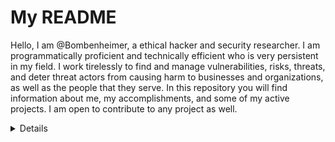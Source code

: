 # My README

Hello, I am @Bombenheimer, a ethical hacker and security researcher. I am programmatically proficient and technically efficient who is very persistent in my field. I work tirelessly to find and manage vulnerabilities, risks, threats, and deter threat actors from causing harm to businesses and organizations, as well as the people that they serve. In this repository you will find information about me, my accomplishments, and some of my active projects. I am open to contribute to any project as well.

<details>
Age: 18

- Programming Languages: Python, C, Javascript, Rust, C++

- Projects: <strong><a href="https://github.com/Bombenheimer/Aliencrypt">Aliencrypt</a></strong>
</details>
